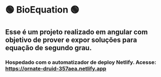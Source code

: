 # :green_circle: BioEquation :green_circle:
## Esse é um projeto realizado em angular com objetivo de prover e expor soluções para equação de segundo grau.
### Hospedado com o automatizador de deploy Netlify. Acesse: https://ornate-druid-357aea.netlify.app
